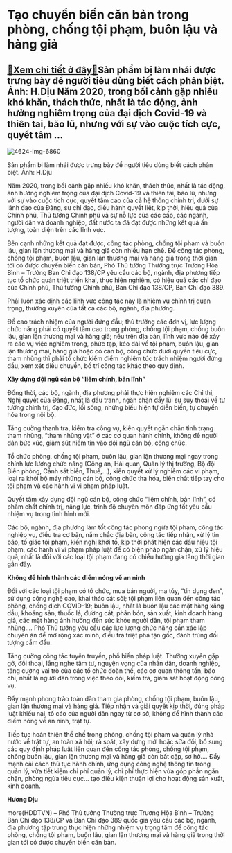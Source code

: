 Tạo chuyển biến căn bản trong phòng, chống tội phạm, buôn lậu và hàng giả
=========================================================================

[:gift:Xem chi tiết ở đây:gift:](https://hddtvn.com/tao-chuyen-bien-can-ban-trong-phong-chong-toi-pham-buon-lau-va-hang-gia/)Sản phẩm bị làm nhái được trưng bày để người tiêu dùng biết cách phân biệt. Ảnh: H.Dịu Năm 2020, trong bối cảnh gặp nhiều khó khăn, thách thức, nhất là tác động, ảnh hưởng nghiêm trọng của đại dịch Covid-19 và thiên tai, bão lũ, nhưng với sự vào cuộc tích cực, quyết tâm …
--------------------------------------------------------------------------------------------------------------------------------------------------------------------------------------------------------------------------------------------------------------------------------





![4624-img-6860](https://hddtvn.com/wp-content/uploads/2021/01/4624_IMG_6860.jpg "Sản phẩm bị làm nhái của Công ty Cổ phần Y dược Khánh Thiện luôn được DN này trưng bày để người tiêu dùng biết cách phân biệt. Ảnh: H.Dịu")


Sản phẩm bị làm nhái được trưng bày để người tiêu dùng biết cách phân biệt. Ảnh: H.Dịu



Năm 2020, trong bối cảnh gặp nhiều khó khăn, thách thức, nhất là tác động, ảnh hưởng nghiêm trọng của đại dịch Covid-19 và thiên tai, bão lũ, nhưng với sự vào cuộc tích cực, quyết tâm cao của cả hệ thống chính trị, dưới sự lãnh đạo của Đảng, sự chỉ đạo, điều hành quyết liệt, kịp thời, hiệu quả của Chính phủ, Thủ tướng Chính phủ và sự nỗ lực của các cấp, các ngành, người dân và doanh nghiệp, đất nước ta đã đạt được những kết quả ấn tượng, toàn diện trên các lĩnh vực.


Bên cạnh những kết quả đạt được, công tác phòng, chống tội phạm và buôn lậu, gian lận thương mại và hàng giả còn nhiều hạn chế. Để công tác phòng, chống tội phạm, buôn lậu, gian lận thương mại và hàng giả trong thời gian tới có được chuyển biến căn bản, Phó Thủ tướng Thường trực Trương Hòa Bình – Trưởng Ban Chỉ đạo 138/CP yêu cầu các bộ, ngành, địa phương tiếp tục tổ chức quán triệt triển khai, thực hiện nghiêm, có hiệu quả các chỉ đạo của Chính phủ, Thủ tướng Chính phủ, Ban Chỉ đạo 138/CP, Ban Chỉ đạo 389.


Phải luôn xác định các lĩnh vực công tác này là nhiệm vụ chính trị quan trọng, thường xuyên của tất cả các bộ, ngành, địa phương.


Đề cao trách nhiệm của người đứng đầu; thủ trưởng các đơn vị, lực lượng chức năng phải có quyết tâm cao trong phòng, chống tội phạm, chống buôn lậu, gian lận thương mại và hàng giả; nếu trên địa bàn, lĩnh vực nào để xảy ra các vụ việc nghiêm trọng, phức tạp, kéo dài về tội phạm, buôn lậu, gian lận thương mại, hàng giả hoặc có cán bộ, công chức dưới quyền tiêu cực, tham nhũng thì phải tổ chức kiểm điểm nghiêm túc trách nhiệm người đứng đầu, xem xét điều chuyển, bố trí công tác khác theo quy định.


**Xây dựng đội ngũ cán bộ “liêm chính, bản lĩnh”**


Đồng thời, các bộ, ngành, địa phương phải thực hiện nghiêm các Chỉ thị, Nghị quyết của Đảng, nhất là đấu tranh, ngăn chặn đẩy lùi sự suy thoái về tư tưởng chính trị, đạo đức, lối sống, những biểu hiện tự diễn biến, tự chuyển hóa trong nội bộ.


Tăng cường thanh tra, kiểm tra công vụ, kiên quyết ngăn chặn tình trạng tham nhũng, “tham nhũng vặt” ở các cơ quan hành chính, không để người dân bức xúc, giảm sút niềm tin vào đội ngũ cán bộ, công chức.


Tổ chức phòng, chống tội phạm, buôn lậu, gian lận thương mại ngay trong chính lực lượng chức năng (Công an, Hải quan, Quản lý thị trường, Bộ đội Biên phòng, Cảnh sát biển, Thuế,…), kiên quyết xử lý nghiêm các vi phạm, loại ra khỏi bộ máy những cán bộ, công chức tha hóa, biến chất tiếp tay cho tội phạm và các hành vi vi phạm pháp luật.


Quyết tâm xây dựng đội ngũ cán bộ, công chức “liêm chính, bản lĩnh”, có phẩm chất chính trị, năng lực, trình độ chuyên môn đáp ứng tốt yêu cầu nhiệm vụ trong tình hình mới.


Các bộ, ngành, địa phương làm tốt công tác phòng ngừa tội phạm, công tác nghiệp vụ, điều tra cơ bản, nắm chắc địa bàn, công tác tiếp nhận, xử lý tin báo, tố giác tội phạm, kiến nghị khởi tố, kịp thời phát hiện các dấu hiệu tội phạm, các hành vi vi phạm pháp luật để có biện pháp ngăn chặn, xử lý hiệu quả, nhất là đối với các loại tội phạm đang có chiều hướng gia tăng thời gian gần đây.


**Không để hình thành các điểm nóng về an ninh**


Đối với các loại tội phạm có tổ chức, mua bán người, ma túy, “tín dụng đen”, sử dụng công nghệ cao, khai thác cát sỏi; tội phạm liên quan đến công tác phòng, chống dịch COVID-19; buôn lậu, nhất là buôn lậu các mặt hàng xăng dầu, khoáng sản, thuốc lá, đường cát, phân bón, sản xuất, kinh doanh hàng giả, các mặt hàng ảnh hưởng đến sức khỏe người dân, tội phạm tham nhũng…. Phó Thủ tướng yêu cầu các lực lượng chức năng cần xác lập chuyên án để mở rộng xác minh, điều tra triệt phá tận gốc, đánh trúng đối tượng cầm đầu.


Tăng cường công tác tuyên truyền, phổ biến pháp luật. Thường xuyên gặp gỡ, đối thoại, lắng nghe tâm tư, nguyện vọng của nhân dân, doanh nghiệp, tăng cường vai trò của các tổ chức đoàn thể, các cơ quan thông tấn, báo chí, nhất là người dân trong việc theo dõi, kiểm tra, giám sát hoạt động công vụ.


Đẩy mạnh phong trào toàn dân tham gia phòng, chống tội phạm, buôn lậu, gian lận thương mại và hàng giả. Tiếp nhận và giải quyết kịp thời, đúng pháp luật khiếu nại, tố cáo của người dân ngay từ cơ sở, không để hình thành các điểm nóng về an ninh, trật tự.


Tiếp tục hoàn thiện thể chế trong phòng, chống tội phạm và quản lý nhà nước về trật tự, an toàn xã hội; rà soát, xây dựng mới hoặc sửa đổi, bổ sung các quy định pháp luật liên quan đến công tác phòng, chống tội phạm, chống buôn lậu, gian lận thương mại và hàng giả còn bất cập, sơ hở…. Đẩy mạnh cải cách thủ tục hành chính, ứng dụng công nghệ thông tin trong quản lý, vừa tiết kiệm chi phí quản lý, chi phí thực hiện vừa góp phần ngăn chặn, phòng ngừa tiêu cực… tạo điều kiện thuận lợi cho hoạt động sản xuất, kinh doanh.




**Hương Dịu**



more(HDDTVN) – Phó Thủ tướng Thường trực Trương Hòa Bình – Trưởng Ban Chỉ đạo 138/CP và Ban Chỉ đạo 389 quốc gia yêu cầu các bộ, ngành, địa phương tập trung thực hiện những nhiệm vụ trọng tâm để công tác phòng, chống tội phạm, buôn lậu, gian lận thương mại và hàng giả trong thời gian tới có được chuyển biến căn bản.

